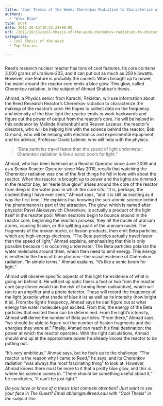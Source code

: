 ```yaml
---
title: 'Cool Thesis of the Week: Cherenkov Radiation to Characterize a Reactor'
authors: 
  - "Alex Blum"
type: post
date: 2011-10-13T19:22:21+00:00
url: /2011/10/13/cool-thesis-of-the-week-cherenkov-radiation-to-characterize-a-reactor/
categories:
  - Cool Thesis of the Week
  - Top Stories

---
```

_<a href="http://www.reedquest.org/2011/10/cool-thesis-of-the-week-cherenkov-radiation-to-characterize-a-reactor/ctw-ahmad/" rel="attachment wp-att-1367"><img class="aligncenter size-full wp-image-1367" title="CTW Ahmad" src="https://i2.wp.com/www.reedquest.org/wp-content/uploads/2012/02/CTW-Ahmad.png?resize=770%2C430" alt="" data-recalc-dims="1" /></a>_

Reed&#8217;s research nuclear reactor has tons of cool features. Its core contains 3,000 grams of uranium-235, and it can put out as much as 250 kilowatts. However, one feature is probably the coolest: When brought up to power, the water around the reactor core emits a blue glow. This glow, called Cherenkov radiation, is the subject of Ahmad Shabbar&#8217;s thesis.

Ahmad, a Physics senior from Karachi, Pakistan, will use information about the Reed Research Reactor&#8217;s Cherenkov radiation to characterize the makeup of the reactor&#8217;s core. He hopes to collect data on the frequency and intensity of the blue light the reactor emits to work backwards and figure out the power of output from the reactor&#8217;s core. He will be helped in this endeavor by Melinda Krahenbuhl and Reuven Lazarus, the reactor&#8217;s directors, who will be helping him with the science behind the reactor; Bob Ormond, who will be helping with electronics and experimental equipment; and his advisor, Professor David Latimer, who will help with the physics.

> “Beta particles travel faster than the speed of light underwater. Cherenkov radiation is like a sonic boom for light.”

Ahmad, who has been licensed as a Reactor Operator since June 2009 and as a Senior Reactor Operator since May 2010, recalls that watching the Cherenkov radiation was one of the first things he fell in love with about the reactor. When the reactor is brought up to power and the lights are dimmed in the reactor bay, an “eerie blue glow” arises around the core of the reactor from deep in the water pool in which the core sits. “It is, perhaps, the coolest thing I have ever seen,” Ahmad says, “and it is still as exciting as it was the first time.” He explains that knowing the sub-atomic science behind the phenomenon is part of the attraction. The glow, which is named after physicist Pavel Alekseyevich Cherenkov, is actually a product of the light itself in the reactor pool. When neutrons begin to bounce around in the reactor core, beginning the reaction process, they hit the nuclei of uranium atoms, causing fission, or the splitting apart of the uranium nuclei. The fragments of the broken nuclei, or fission products, then emit Beta particles, which are high-energy electrons. “The Beta particles actually travel faster than the speed of light,” Ahmad explains, emphasizing that this is only possible because it is occurring underwater. The Beta particles polarize the water molecules around them, which then need to emit energy. This energy is emitted in the form of blue photons—the visual evidence of Cherenkov radiation. “In simple terms,” Ahmad explains, “it&#8217;s like a sonic boom for light.”

Ahmad will observe specific aspects of this light for evidence of what is going on behind it. He will set up optic fibers a foot or two from the reactor core (any closer would run the risk of turning them radioactive), which will run to an amplifier and a photo detector. These will record the frequency of the light (exactly what shade of blue it is) as well as its intensity (how bright it is). From the light&#8217;s frequency, Ahmad says he can figure out at what energy the water molecules got excited. From this, the energy of the Beta particles that excited them can be determined. From the light&#8217;s intensity, Ahmad will derive the number of Beta particles. “From there,” Ahmad says, “we should be able to figure out the number of fission fragments and the energies they were at.” Finally, Ahmad can reach his final destination: the power at which the reactor operates. With the right calculations, Ahmad should end up at the approximate power he already knows the reactor to be putting out.

“It&#8217;s very ambitious,” Ahmad says, but he feels up to the challenge. “The reactor is the reason why I came to Reed,” he says, and its Cherenkov radiation “was always the most fascinating thing” to look at. However, Ahmad knows there must be more to it that a pretty blue glow, and this is where his science comes in. “There should be something useful about it,” he concludes, “it can&#8217;t be just light.”

 _Do you have or know of a thesis that compels attention? Just want to see your face in The Quest? Email_ _&#x61;&#x62;&#x6c;&#x75;&#x6d;&#x40;<span class="oe_displaynone">null</span>&#x72;&#x65;&#x65;&#x64;&#x2e;&#x65;&#x64;&#x75;_ _with “Cool Thesis” in the subject line._
